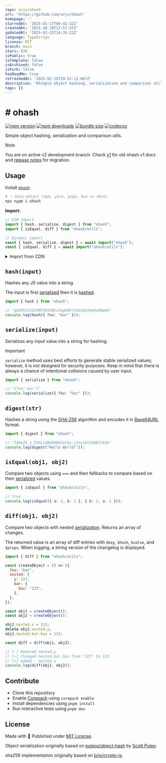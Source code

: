```yaml
---
repo: unjs/ohash
url: 'https://github.com/unjs/ohash'
homepage: ''
starredAt: '2025-01-17T00:41:32Z'
createdAt: '2021-10-18T17:57:47Z'
updatedAt: '2025-02-25T14:35:22Z'
language: TypeScript
license: MIT
branch: main
stars: 630
isPublic: true
isTemplate: false
isArchived: false
isFork: false
hasReadMe: true
refreshedAt: '2025-02-25T19:51:13.067Z'
description: '#️Simple object hashing, serialization and comparison utils.'
tags: []
---
```


# #️ ohash

<!-- automd:badges bundlephobia codecov -->

[![npm version](https://img.shields.io/npm/v/ohash)](https://npmjs.com/package/ohash)
[![npm downloads](https://img.shields.io/npm/dm/ohash)](https://npm.chart.dev/ohash)
[![bundle size](https://img.shields.io/bundlephobia/minzip/ohash)](https://bundlephobia.com/package/ohash)
[![codecov](https://img.shields.io/codecov/c/gh/unjs/ohash)](https://codecov.io/gh/unjs/ohash)

<!-- /automd -->

Simple object hashing, serialization and comparison utils.

> [!NOTE]
> You are on active v2 development branch. Check [v1](https://github.com/unjs/ohash/tree/v1) for old ohash v1 docs and [release notes](https://github.com/unjs/ohash/releases/tag/v2.0.1) for migration.

## Usage

Install [`ohash`](https://www.npmjs.com/package/ohash):

```sh
# ✨ Auto-detect (npm, yarn, pnpm, bun or deno)
npx nypm i ohash
```

**Import:**

```js
// ESM import
import { hash, serialize, digest } from "ohash";
import { isEqual, diff } from "ohash/utils";

// Dynamic import
const { hash, serialize, digest } = await import("ohash");
const { isEqual, diff } = await import("ohash/utils");
```

<details>
  <summary>Import from CDN</summary>

```js
import { hash, serialize, digest } from "https://esm.sh/ohash";
import { isEqual, diff } from "https://esm.sh/ohash/utils";

// Dynamic import
const { hash, serialize, digest } = await import("https://esm.sh/ohash");
const { isEqual, diff } = await import("https://esm.sh/ohash/utils");
```

</details>

## `hash(input)`

Hashes any JS value into a string.

The input is first [serialized](#serializeinput) then it is [hashed](#digeststr).

```js
import { hash } from "ohash";

// "g82Nh7Lh3CURFX9zCBhc5xgU0K7L0V1qkoHyRsKNqA4"
console.log(hash({ foo: "bar" }));
```

## `serialize(input)`

Serializes any input value into a string for hashing.

> [!IMPORTANT]
> `serialize` method uses best efforts to generate stable serialized values; however, it is not designed for security purposes. Keep in mind that there is always a chance of intentional collisions caused by user input.

```js
import { serialize } from "ohash";

// "{foo:'bar'}"
console.log(serialize({ foo: "bar" }));
```

## `digest(str)`

Hashes a string using the [SHA-256](https://en.wikipedia.org/wiki/SHA-2) algorithm and encodes it in [Base64URL](https://base64.guru/standards/base64url) format.

```ts
import { digest } from "ohash";

// "f4OxZX_x_FO5LcGBSKHWXfwtSx-j1ncoSt3SABJtkGk"
console.log(digest("Hello World!"));
```

## `isEqual(obj1, obj2)`

Compare two objects using `===` and then fallbacks to compare based on their [serialized](#serializeinput) values.

```js
import { isEqual } from "ohash/utils";

// true
console.log(isEqual({ a: 1, b: 2 }, { b: 2, a: 1 }));
```

## `diff(obj1, obj2)`

Compare two objects with nested [serialization](#serializeinput-options). Returns an array of changes.

The returned value is an array of diff entries with `$key`, `$hash`, `$value`, and `$props`. When logging, a string version of the changelog is displayed.

```js
import { diff } from "ohash/utils";

const createObject = () => ({
  foo: "bar",
  nested: {
    y: 123,
    bar: {
      baz: "123",
    },
  },
});

const obj1 = createObject();
const obj2 = createObject();

obj2.nested.x = 123;
delete obj2.nested.y;
obj2.nested.bar.baz = 123;

const diff = diff(obj1, obj2);

// [-] Removed nested.y
// [~] Changed nested.bar.baz from "123" to 123
// [+] Added   nested.x
console.log(diff(obj1, obj2));
```

## Contribute

- Clone this repository
- Enable [Corepack](https://github.com/nodejs/corepack) using `corepack enable`
- Install dependencies using `pnpm install`
- Run interactive tests using `pnpm dev`

## License

Made with 💛 Published under [MIT License](./LICENSE).

Object serialization originally based on [puleos/object-hash](https://github.com/puleos/object-hash) by [Scott Puleo](https://github.com/puleos/).

sha256 implementation originally based on [brix/crypto-js](https://github.com/brix/crypto-js).
